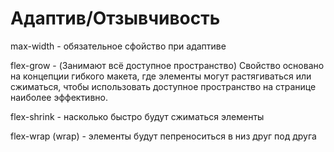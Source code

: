# Адаптив/Отзывчивость

max-width - обязательное сфойство при адаптиве

flex-grow - (Занимают всё доступное пространство)  Свойство основано на концепции гибкого макета, где элементы могут растягиваться или сжиматься, чтобы использовать доступное пространство на странице наиболее эффективно.

flex-shrink - насколько быстро будут сжиматься элементы

flex-wrap (wrap) - элементы будут пепреноситься в низ друг под друга